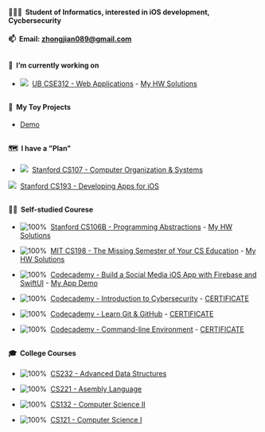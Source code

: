 #### 👨🏻‍🎓&nbsp;&nbsp;Student of Informatics, interested in iOS development, Cycbersecurity

#### 📫&nbsp;&nbsp;Email: [zhongjian089@gmail.com](mailto:zhongjian089@gmail.com) 

##

#### 📍&nbsp;&nbsp;I’m currently working on

- ![](https://progress-bar.dev/51)&nbsp;&nbsp;[UB CSE312 - Web Applications](https://cse312.com) - [My HW Solutions](https://github.com/a2677331/CSE312-Web-Applications)

##

#### 📌&nbsp;&nbsp;My Toy Projects

- [Demo](https://www.youtube.com/playlist?list=PLE-isvGZOtw-1nRsCVy_yjKNnOzew7zLr)

##

#### 🗺&nbsp;&nbsp;I have a "Plan"

- ![](https://progress-bar.dev/0)&nbsp;&nbsp;[Stanford CS107 - Computer Organization & Systems](https://cs.stanford.edu/degrees/undergrad/Requirements.shtml)

![](https://progress-bar.dev/0)&nbsp;&nbsp;[Stanford CS193 - Developing Apps for iOS](https://cs193p.sites.stanford.edu)

##

#### 🏴‍☠️&nbsp;&nbsp;Self-studied Courese

- ![100%](https://progress-bar.dev/100)&nbsp;&nbsp;[Stanford CS106B - Programming Abstractions](https://web.stanford.edu/class/archive/cs/cs106b/cs106b.1192/) - [My HW Solutions](https://github.com/a2677331/My-Solutions-Stanford-CS106B-HW)

- ![100%](https://progress-bar.dev/100)&nbsp;&nbsp;[MIT CS198 - The Missing Semester of Your CS Education](https://missing.csail.mit.edu) - [My HW Solutions](https://github.com/a2677331/MIT-Missing-Semester-My-Solutions.git)

- ![100%](https://progress-bar.dev/100)&nbsp;&nbsp;[Codecademy - Build a Social Media iOS App with Firebase and SwiftUI](https://www.codecademy.com/learn/paths/build-a-social-media-ios-app-with-firebase-and-swiftui) - [My App Demo](https://www.youtube.com/watch?v=Hj154rLK7hw&t=25s)

- ![100%](https://progress-bar.dev/100)&nbsp;&nbsp;[Codecademy - Introduction to Cybersecurity](https://www.codecademy.com/learn/introduction-to-cybersecurity) - [CERTIFICATE](https://www.codecademy.com/profiles/jianZ5320566309/certificates/de0bd5c89521d004ce449a86b0ad3319)

- ![100%](https://progress-bar.dev/100)&nbsp;&nbsp;[Codecademy - Learn Git & GitHub](https://www.codecademy.com/learn/learn-git) - [CERTIFICATE](https://www.codecademy.com/profiles/jianZ5320566309/certificates/a8ab218d5950c29861635cc0bf12fd13)

- ![100%](https://progress-bar.dev/100)&nbsp;&nbsp;[Codecademy - Command-line Environment](https://www.codecademy.com/learn/learn-the-command-line) - [CERTIFICATE](https://www.codecademy.com/profiles/jianZ5320566309/certificates/c87ba0541f8be78bc2f4ba1128233f6f)

##

#### 🎓&nbsp;&nbsp;College Courses

- ![100%](https://progress-bar.dev/100)&nbsp;&nbsp;[CS232 - Advanced Data Structures](https://github.com/a2677331/My-Solutions-CS232-HW)

- ![100%](https://progress-bar.dev/100)&nbsp;&nbsp;[CS221 - Asembly Language](https://github.com/a2677331/My-Solutions-CS221-HW)

- ![100%](https://progress-bar.dev/100)&nbsp;&nbsp;[CS132 - Computer Science II](https://github.com/a2677331/My-Solutions-CS132-HW)

- ![100%](https://progress-bar.dev/100)&nbsp;&nbsp;[CS121 - Computer Science I](https://github.com/a2677331/My-Solutions-CS121-HW)
